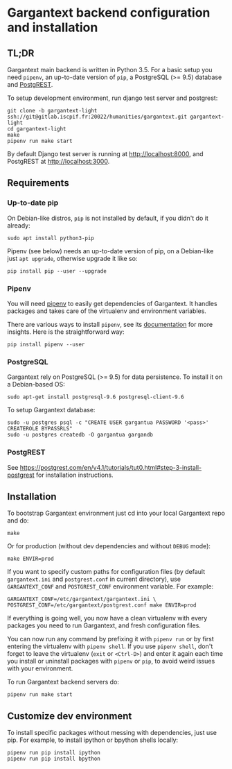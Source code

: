 # Gargantext backend configuration and installation

## TL;DR

Gargantext main backend is written in Python 3.5. For a basic setup you need
`pipenv`, an up-to-date version of `pip`, a PostgreSQL (>= 9.5) database and
[PostgREST](https://postgrest.com/).

To setup development environment, run django test server and postgrest:

    git clone -b gargantext-light ssh://git@gitlab.iscpif.fr:20022/humanities/gargantext.git gargantext-light
    cd gargantext-light
    make
    pipenv run make start

By default Django test server is running at <http://localhost:8000>, and
PostgREST at <http://localhost:3000>.


## Requirements

### Up-to-date pip

On Debian-like distros, `pip` is not installed by default, if you didn't do it
already:

    sudo apt install python3-pip

Pipenv (see below) needs an up-to-date version of pip, on a Debian-like just
`apt upgrade`, otherwise upgrade it like so:

    pip install pip --user --upgrade

### Pipenv

You will need [pipenv][1] to easily get dependencies of Gargantext.
It handles packages and takes care of the virtualenv and environment variables.

There are various ways to install `pipenv`, see its [documentation][2] for more
insights. Here is the straightforward way:

    pip install pipenv --user

[1]: https://github.com/kennethreitz/pipenv
[2]: https://docs.pipenv.org/


### PostgreSQL

Gargantext rely on PostgreSQL (>= 9.5) for data persistence. To install it
on a Debian-based OS:

    sudo apt-get install postgresql-9.6 postgresql-client-9.6

To setup Gargantext database:

    sudo -u postgres psql -c "CREATE USER gargantua PASSWORD '<pass>' CREATEROLE BYPASSRLS"
    sudo -u postgres createdb -O gargantua gargandb

### PostgREST

See <https://postgrest.com/en/v4.1/tutorials/tut0.html#step-3-install-postgrest>
for installation instructions.


## Installation

To bootstrap Gargantext environment just cd into your local Gargantext repo and
do:

    make

Or for production (without dev dependencies and without `DEBUG` mode):

    make ENVIR=prod

If you want to specify custom paths for configuration files (by default
`gargantext.ini` and `postgrest.conf` in current directory), use `GARGANTEXT_CONF`
and `POSTGREST_CONF` environment variable. For example:

    GARGANTEXT_CONF=/etc/gargantext/gargantext.ini \
    POSTGREST_CONF=/etc/gargantext/postgrest.conf make ENVIR=prod

If everything is going well, you now have a clean virtualenv with every
packages you need to run Gargantext, and fresh configuration files.

You can now run any command by prefixing it with `pipenv run` or by first
entering the virtualenv with `pipenv shell`. If you use `pipenv shell`, don't
forget to leave the virtualenv (`exit` or `<Ctrl-D>`) and enter it again each
time you install or uninstall packages with `pipenv` or `pip`, to avoid weird
issues with your environment.

To run Gargantext backend servers do:

    pipenv run make start


## Customize dev environment

To install specific packages without messing with dependencies, just use pip.
For example, to install ipython or bpython shells locally:

    pipenv run pip install ipython
    pipenv run pip install bpython
